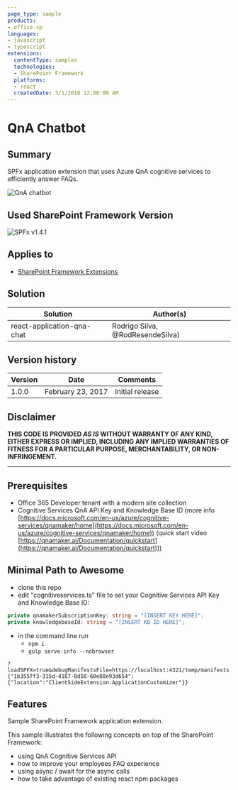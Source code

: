 ```yaml
---
page_type: sample
products:
- office-sp
languages:
- javascript
- typescript
extensions:
  contentType: samples
  technologies:
  - SharePoint Framework
  platforms:
  - react
  createdDate: 3/1/2018 12:00:00 AM
---
```

# QnA Chatbot 

## Summary
SPFx application extension that uses Azure QnA cognitive services to efficiently answer FAQs. 

![QnA chatbot](./assets/qnachatbot.png)

## Used SharePoint Framework Version

![SPFx v1.4.1](https://img.shields.io/badge/SPFx-1.4.1-green.svg)

## Applies to

* [SharePoint Framework Extensions](https://dev.office.com/sharepoint/docs/spfx/extensions/overview-extensions)

## Solution

Solution|Author(s)
--------|---------
react-application-qna-chat|Rodrigo Silva, @RodResendeSilva)

## Version history

Version|Date|Comments
-------|----|--------
1.0.0|February 23, 2017|Initial release

## Disclaimer

**THIS CODE IS PROVIDED *AS IS* WITHOUT WARRANTY OF ANY KIND, EITHER EXPRESS OR IMPLIED, INCLUDING ANY IMPLIED WARRANTIES OF FITNESS FOR A PARTICULAR PURPOSE, MERCHANTABILITY, OR NON-INFRINGEMENT.**

---

## Prerequisites

* Office 365 Developer tenant with a modern site collection 
* Cognitive Services QnA API Key and Knowledge Base ID 
(more info [https://docs.microsoft.com/en-us/azure/cognitive-services/qnamaker/home](https://docs.microsoft.com/en-us/azure/cognitive-services/qnamaker/home))
(quick start video [https://qnamaker.ai/Documentation/quickstart](https://qnamaker.ai/Documentation/quickstart)))

## Minimal Path to Awesome

* clone this repo
* edit "cognitiveservices.ts" file to set your Cognitive Services API Key and Knowledge Base ID:

```ts
private qnamakerSubscriptionKey: string = "[INSERT KEY HERE]";
private knowledgebaseId: string = "[INSERT KB ID HERE]";
```

* in the command line run
  * `npm i`
  * `gulp serve-info --nobrowser`

```
?loadSPFX=true&debugManifestsFile=https://localhost:4321/temp/manifests.js&customActions={"1b3557f3-315d-4187-8d58-60e88e93d654":{"location":"ClientSideExtension.ApplicationCustomizer"}}
```

## Features

Sample SharePoint Framework application extension.

This sample illustrates the following concepts on top of the SharePoint Framework:

* using QnA Cognitive Services API 
* how to improve your employees FAQ experience
* using async / await for the async calls
* how to take advantage of existing react npm packages

